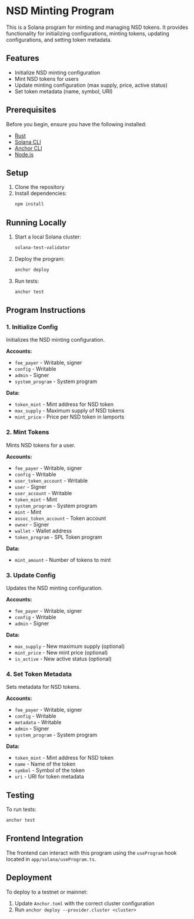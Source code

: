 # NSD Minting Program

This is a Solana program for minting and managing NSD tokens. It provides functionality for initializing configurations, minting tokens, updating configurations, and setting token metadata.

## Features

- Initialize NSD minting configuration
- Mint NSD tokens for users
- Update minting configuration (max supply, price, active status)
- Set token metadata (name, symbol, URI)

## Prerequisites

Before you begin, ensure you have the following installed:

- [Rust](https://www.rust-lang.org/tools/install)
- [Solana CLI](https://docs.solana.com/cli/install-solana-cli-tools)
- [Anchor CLI](https://book.anchor-lang.com/getting_started/installation.html)
- [Node.js](https://nodejs.org/en/download/)

## Setup

1. Clone the repository
2. Install dependencies:
   ```bash
   npm install
   ```

## Running Locally

1. Start a local Solana cluster:
   ```bash
   solana-test-validator
   ```

2. Deploy the program:
   ```bash
   anchor deploy
   ```

3. Run tests:
   ```bash
   anchor test
   ```

## Program Instructions

### 1. Initialize Config
Initializes the NSD minting configuration.

**Accounts:**
- `fee_payer` - Writable, signer
- `config` - Writable
- `admin` - Signer
- `system_program` - System program

**Data:**
- `token_mint` - Mint address for NSD token
- `max_supply` - Maximum supply of NSD tokens
- `mint_price` - Price per NSD token in lamports

### 2. Mint Tokens
Mints NSD tokens for a user.

**Accounts:**
- `fee_payer` - Writable, signer
- `config` - Writable
- `user_token_account` - Writable
- `user` - Signer
- `user_account` - Writable
- `token_mint` - Mint
- `system_program` - System program
- `mint` - Mint
- `assoc_token_account` - Token account
- `owner` - Signer
- `wallet` - Wallet address
- `token_program` - SPL Token program

**Data:**
- `mint_amount` - Number of tokens to mint

### 3. Update Config
Updates the NSD minting configuration.

**Accounts:**
- `fee_payer` - Writable, signer
- `config` - Writable
- `admin` - Signer

**Data:**
- `max_supply` - New maximum supply (optional)
- `mint_price` - New mint price (optional)
- `is_active` - New active status (optional)

### 4. Set Token Metadata
Sets metadata for NSD tokens.

**Accounts:**
- `fee_payer` - Writable, signer
- `config` - Writable
- `metadata` - Writable
- `admin` - Signer
- `system_program` - System program

**Data:**
- `token_mint` - Mint address for NSD token
- `name` - Name of the token
- `symbol` - Symbol of the token
- `uri` - URI for token metadata

## Testing

To run tests:
```bash
anchor test
```

## Frontend Integration

The frontend can interact with this program using the `useProgram` hook located in `app/solana/useProgram.ts`.

## Deployment

To deploy to a testnet or mainnet:
1. Update `Anchor.toml` with the correct cluster configuration
2. Run `anchor deploy --provider.cluster <cluster>`